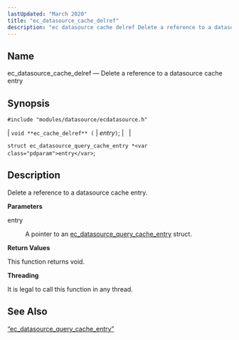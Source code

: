 ```yaml
---
lastUpdated: "March 2020"
title: "ec_datasource_cache_delref"
description: "ec datasource cache delref Delete a reference to a datasource cache entry void ec cache delref entry struct ec datasource query cache entry entry Delete a reference to a datasource cache entry entry A pointer to an ec datasource query cache entry struct This function returns void It is legal..."
---
```


<a name="apis.ec_datasource_cache_delref"></a> 
## Name

ec_datasource_cache_delref — Delete a reference to a datasource cache entry

## Synopsis

`#include "modules/datasource/ecdatasource.h"`

| `void **ec_cache_delref** (` | <var class="pdparam">entry</var>`)`; |   |

`struct ec_datasource_query_cache_entry *<var class="pdparam">entry</var>`;<a name="idp49589456"></a> 
## Description

Delete a reference to a datasource cache entry.

**<a name="idp49590688"></a> Parameters**

<dl class="variablelist">

<dt>entry</dt>

<dd>

A pointer to an [ec_datasource_query_cache_entry](/momentum/3/3-api/structs-ec-datasource-query-cache-entry) struct.

</dd>

</dl>

**<a name="idp49594192"></a> Return Values**

This function returns void.

**<a name="idp49595104"></a> Threading**

It is legal to call this function in any thread.

<a name="idp49596528"></a> 
## See Also

[“ec_datasource_query_cache_entry”](/momentum/3/3-api/structs-ec-datasource-query-cache-entry)